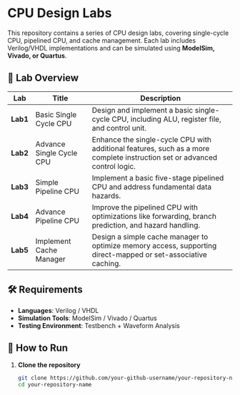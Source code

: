 # CPU Design Labs

This repository contains a series of CPU design labs, covering single-cycle CPU, pipelined CPU, and cache management. Each lab includes Verilog/VHDL implementations and can be simulated using **ModelSim, Vivado, or Quartus**.

## 📂 Lab Overview

| Lab | Title | Description |
|----|-----------------------------|------------------------------------------------------------|
| **Lab1** | Basic Single Cycle CPU | Design and implement a basic single-cycle CPU, including ALU, register file, and control unit. |
| **Lab2** | Advance Single Cycle CPU | Enhance the single-cycle CPU with additional features, such as a more complete instruction set or advanced control logic. |
| **Lab3** | Simple Pipeline CPU | Implement a basic five-stage pipelined CPU and address fundamental data hazards. |
| **Lab4** | Advance Pipeline CPU | Improve the pipelined CPU with optimizations like forwarding, branch prediction, and hazard handling. |
| **Lab5** | Implement Cache Manager | Design a simple cache manager to optimize memory access, supporting direct-mapped or set-associative caching. |

## 🛠 Requirements
- **Languages**: Verilog / VHDL
- **Simulation Tools**: ModelSim / Vivado / Quartus
- **Testing Environment**: Testbench + Waveform Analysis

## 🚀 How to Run
1. **Clone the repository**
   ```bash
   git clone https://github.com/your-github-username/your-repository-name.git
   cd your-repository-name

